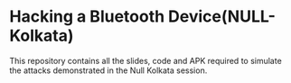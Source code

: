 # Hacking a Bluetooth Device(NULL-Kolkata)
This repository contains all the slides, code and APK required to simulate the attacks demonstrated in the Null Kolkata session. 
